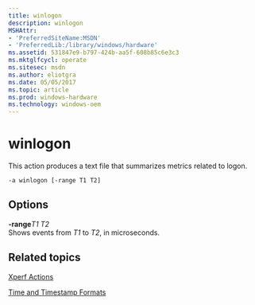 ```yaml
---
title: winlogon
description: winlogon
MSHAttr:
- 'PreferredSiteName:MSDN'
- 'PreferredLib:/library/windows/hardware'
ms.assetid: 531847e9-b797-424b-aa5f-608b85c6e3c3
ms.mktglfcycl: operate
ms.sitesec: msdn
ms.author: eliotgra
ms.date: 05/05/2017
ms.topic: article
ms.prod: windows-hardware
ms.technology: windows-oem
---
```


# winlogon


This action produces a text file that summarizes metrics related to logon.

```
-a winlogon [-range T1 T2]
```

## Options


<a href="" id="-ranget1-t2"></a>**-range***T1 T2*  
Shows events from *T1* to *T2*, in microseconds.

## Related topics


[Xperf Actions](xperf-actions.md)

[Time and Timestamp Formats](time-and-timestamp-formats.md)

 

 







